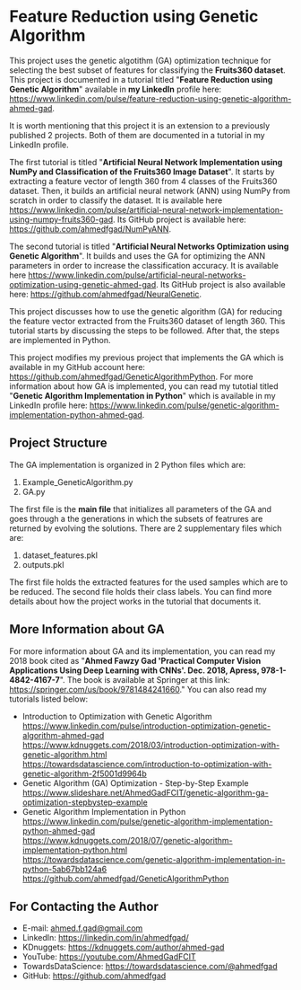 # Feature Reduction using Genetic Algorithm
This project uses the genetic algotithm (GA) optimization technique for selecting the best subset of features for classifying the **Fruits360 dataset**. This project is documented in a tutorial titled "**Feature Reduction using Genetic Algorithm**" available in **my LinkedIn** profile here: https://www.linkedin.com/pulse/feature-reduction-using-genetic-algorithm-ahmed-gad.

It is worth mentioning that this project it is an extension to a previously published 2 projects. Both of them are documented in a tutorial in my LinkedIn profile.

The first tutorial is titled "**Artificial Neural Network Implementation using NumPy and Classification of the Fruits360 Image Dataset**". It starts by extracting a feature vector of length 360 from 4 classes of the Fruits360 dataset. Then, it builds an artificial neural network (ANN) using NumPy from scratch in order to classify the dataset. It is available here https://www.linkedin.com/pulse/artificial-neural-network-implementation-using-numpy-fruits360-gad. Its GitHub project is available here: https://github.com/ahmedfgad/NumPyANN. 

The second tutorial is titled "**Artificial Neural Networks Optimization using Genetic Algorithm**". It builds and uses the GA for optimizing the ANN parameters in order to increase the classification accuracy. It is available here https://www.linkedin.com/pulse/artificial-neural-networks-optimization-using-genetic-ahmed-gad. Its GitHub project is also available here: https://github.com/ahmedfgad/NeuralGenetic.

This project discusses how to use the genetic algorithm (GA) for reducing the feature vector extracted from the Fruits360 dataset of length 360. This tutorial starts by discussing the steps to be followed. After that, the steps are implemented in Python.

This project modifies my previous project that implements the GA which is available in my GitHub account here: https://github.com/ahmedfgad/GeneticAlgorithmPython. For more information about how GA is implemented, you can read my tutotial titled "**Genetic Algorithm Implementation in Python**" which is available in my LinkedIn profile here: https://www.linkedin.com/pulse/genetic-algorithm-implementation-python-ahmed-gad.

## Project Structure
The GA implementation is organized in 2 Python files which are:
1. Example_GeneticAlgorithm.py
2. GA.py

The first file is the **main file** that initializes all parameters of the GA and goes through a the generations in which the subsets of featrures are returned by evolving the solutions. There are 2 supplementary files which are:
1. dataset_features.pkl
2. outputs.pkl

The first file holds the extracted features for the used samples which are to be reduced. The second file holds their class labels.
You can find more details about how the project works in the tutorial that documents it.

## More Information about GA
For more information about GA and its implementation, you can read my 2018 book cited as "**Ahmed Fawzy Gad 'Practical Computer Vision Applications Using Deep Learning with CNNs'. Dec. 2018, Apress, 978-1-4842-4167-7**". The book is available at Springer at this link: https://springer.com/us/book/9781484241660." You can also read my tutorials listed below:
* Introduction to Optimization with Genetic Algorithm  
https://www.linkedin.com/pulse/introduction-optimization-genetic-algorithm-ahmed-gad  
https://www.kdnuggets.com/2018/03/introduction-optimization-with-genetic-algorithm.html  
https://towardsdatascience.com/introduction-to-optimization-with-genetic-algorithm-2f5001d9964b  
* Genetic Algorithm (GA) Optimization - Step-by-Step Example  
https://www.slideshare.net/AhmedGadFCIT/genetic-algorithm-ga-optimization-stepbystep-example  
* Genetic Algorithm Implementation in Python  
https://www.linkedin.com/pulse/genetic-algorithm-implementation-python-ahmed-gad  
https://www.kdnuggets.com/2018/07/genetic-algorithm-implementation-python.html  
https://towardsdatascience.com/genetic-algorithm-implementation-in-python-5ab67bb124a6  
https://github.com/ahmedfgad/GeneticAlgorithmPython  

## For Contacting the Author
* E-mail: ahmed.f.gad@gmail.com
* LinkedIn: https://linkedin.com/in/ahmedfgad/
* KDnuggets: https://kdnuggets.com/author/ahmed-gad
* YouTube: https://youtube.com/AhmedGadFCIT
* TowardsDataScience: https://towardsdatascience.com/@ahmedfgad
* GitHub: https://github.com/ahmedfgad


